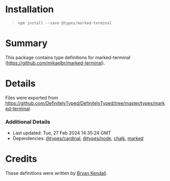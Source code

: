 # Installation
> `npm install --save @types/marked-terminal`

# Summary
This package contains type definitions for marked-terminal (https://github.com/mikaelbr/marked-terminal).

# Details
Files were exported from https://github.com/DefinitelyTyped/DefinitelyTyped/tree/master/types/marked-terminal.

### Additional Details
 * Last updated: Tue, 27 Feb 2024 14:35:24 GMT
 * Dependencies: [@types/cardinal](https://npmjs.com/package/@types/cardinal), [@types/node](https://npmjs.com/package/@types/node), [chalk](https://npmjs.com/package/chalk), [marked](https://npmjs.com/package/marked)

# Credits
These definitions were written by [Bryan Kendall](https://github.com/bkendall).
